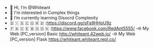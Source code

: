 - 👋 Hi, I’m @Whiteant
- 👀 I'm interested in Complex things
- 🌱 I’m currently learning Disocrd Complexity
- 🇩 🇮 🇸 🇨 🇴 🇷 🇩 :https://discord.gg/sFa9HHpU9z
- 🇫 🇦 🇨 🇪 🇧 🇴 🇴 🇰 :https://www.facebook.com/RedAnt5555/
-🌐 My Web [PC_version] Basic http://whiteant.42web.io/
-🌐 My Web [PC_version] Flask https://whiteant.whiteant.repl.co/

<!---
whiteant005/whiteant005 is a ✨ special ✨ repository because its `README.md` (this file) appears on your GitHub profile.
You can click the Preview link to take a look at your changes.
--->

